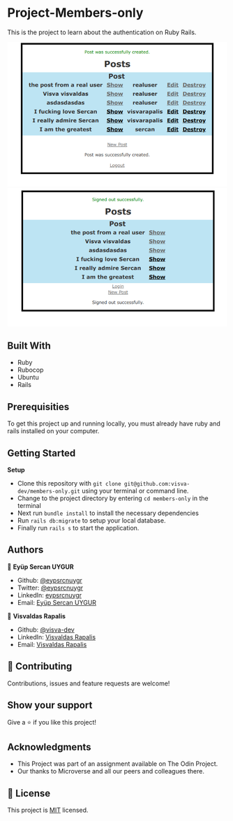 # Project-Members-only

This is the project to learn about the authentication on Ruby Rails.

![screenshot](./app/assets/images/Screenshotone.png)<br>
![screenshot](./app/assets/images/ScreenShottwo.png)<br>

## Built With

-   Ruby
-   Rubocop
-   Ubuntu
-   Rails

## Prerequisities

To get this project up and running locally, you must already have ruby and rails installed on your computer.

## Getting Started

**Setup**

- Clone this repository with ```git clone git@github.com:visva-dev/members-only.git``` using your terminal or command line.<br>
- Change to the project directory by entering ```cd members-only``` in the terminal<br>
- Next run ```bundle install``` to install the necessary dependencies<br>
- Run ```rails db:migrate``` to setup your local database.<br>
- Finally run ```rails s``` to start the application.<br>

## Authors

👤 **Eyüp Sercan UYGUR**

-   Github: [@eypsrcnuygr](https://github.com/eypsrcnuygr)
-   Twitter: [@eypsrcnuygr](https://twitter.com/eypsrcnuygr)
-   LinkedIn: [eypsrcnuygr](https://www.linkedin.com/in/eypsrcnuygr/)
-   Email: [Eyüp Sercan UYGUR](sercanuygur@gmail.com)

👤 **Visvaldas Rapalis**

-   Github: [@visva-dev](https://github.com/visva-dev)
-   LinkedIn: [Visvaldas Rapalis](https://www.linkedin.com/in/visvaldas-rapalis/)
-   Email: [Visvaldas Rapalis](visva.rapalis@gmail.com)

## 🤝 Contributing

Contributions, issues and feature requests are welcome!

## Show your support

Give a ⭐️ if you like this project!

## Acknowledgments

-   This Project was part of an assignment available on The Odin Project.
-   Our thanks to Microverse and all our peers and colleagues there.

## 📝 License

This project is [MIT](lic.url) licensed.
